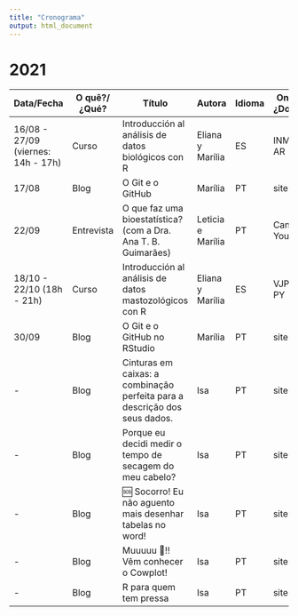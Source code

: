 ```yaml
---
title: "Cronograma"
output: html_document
---
```


# 2021

| Data/Fecha                                 | O quê?/¿Qué? | Título                                                                              | Autora           | Idioma | Onde?/¿Donde? | ok? |
|------------------------------------------------|------------------|-----------------------------------------------------------------------------------------|----------------------|------------|-------------------|---------|
| 16/08 - 27/09 (viernes: 14h - 17h) | Curso        | Introducción al análisis de datos biológicos con R                                  | Eliana y Marília | ES     | INMeT - AR    | ◻   |
| 17/08                                      | Blog         | O Git e o GitHub                                                                    | Marília          | PT     | site          | ☑   |
| 22/09         | Entrevista       | O que faz uma bioestatística? (com a Dra. Ana T. B. Guimarães)                |Leticia e Marília | PT     | Canal do Youtube     | ◻   |
| 18/10 - 22/10 (18h - 21h)          | Curso        | Introducción al análisis de datos mastozológicos con R                              | Eliana y Marília | ES     | VJPM - PY     | ◻   |
| 30/09                                      | Blog         | O Git e o GitHub no RStudio                                                         | Marília          | PT     | site          | ◻   |
| -                                          | Blog         | Cinturas em caixas: a combinação perfeita para a descrição dos seus dados.          | Isa              | PT     | site          | ◻   |
| -                                          | Blog         | Porque eu decidi medir o tempo de secagem do meu cabelo?                            | Isa              | PT     | site          | ◻   |
| -                                          | Blog         | 🆘 Socorro! Eu não aguento mais desenhar tabelas no word!                            | Isa              | PT     | site          | ◻   |
| -                                          | Blog         | Muuuuu 🐄!! Vêm conhecer o Cowplot!                                                  | Isa              | PT     | site          | ◻   |
| -                                          | Blog         | R para quem tem pressa                                                | Isa              | PT     | site          | ◻   |
